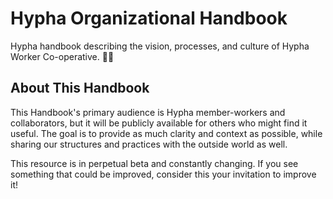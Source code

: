 # Hypha Organizational Handbook

Hypha handbook describing the vision, processes, 
and culture of Hypha Worker Co-operative. 🌿🍄

## About This Handbook
<!-- Derived from: https://handbook.enspiral.com/#about-this-handbook -->

This Handbook's primary audience is Hypha member-workers and collaborators,
but it will be publicly available for others who might find it useful. 
The goal is to provide as much clarity and context as possible, 
while sharing our structures and practices with the outside world as well.

This resource is in perpetual beta and constantly changing. 
If you see something that could be improved, 
consider this your invitation to improve it!
